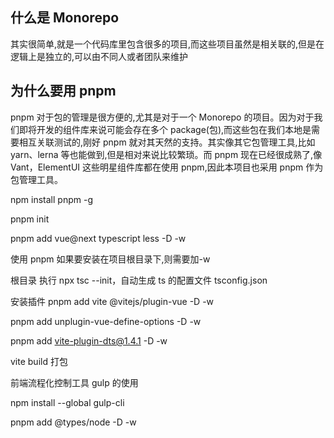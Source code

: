 ## 什么是 Monorepo

其实很简单,就是一个代码库里包含很多的项目,而这些项目虽然是相关联的,但是在逻辑上是独立的,可以由不同人或者团队来维护

## 为什么要用 pnpm

pnpm 对于包的管理是很方便的,尤其是对于一个 Monorepo 的项目。因为对于我们即将开发的组件库来说可能会存在多个 package(包),而这些包在我们本地是需要相互关联测试的,刚好 pnpm 就对其天然的支持。其实像其它包管理工具,比如 yarn、lerna 等也能做到,但是相对来说比较繁琐。而 pnpm 现在已经很成熟了,像 Vant，ElementUI 这些明星组件库都在使用 pnpm,因此本项目也采用 pnpm 作为包管理工具。

npm install pnpm -g

pnpm init

pnpm add vue@next typescript less -D -w

使用 pnpm 如果要安装在项目根目录下,则需要加-w

根目录 执行 npx tsc --init，自动生成 ts 的配置文件 tsconfig.json

安装插件 pnpm add vite @vitejs/plugin-vue -D -w

pnpm add unplugin-vue-define-options -D -w

pnpm add vite-plugin-dts@1.4.1 -D -w

vite build 打包

前端流程化控制工具 gulp 的使用

npm install --global gulp-cli

pnpm add @types/node -D -w
